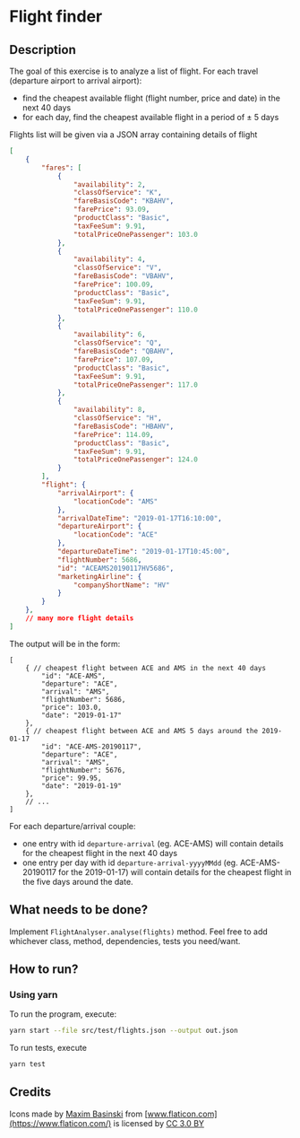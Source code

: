 # Flight finder

## Description

The goal of this exercise is to analyze a list of flight. For each travel (departure airport to arrival airport):

- find the cheapest available flight (flight number, price and date) in the next 40 days
- for each day, find the cheapest available flight in a period of ± 5 days

Flights list will be given via a JSON array containing details of flight

```json
[
    {
        "fares": [
            {
                "availability": 2,
                "classOfService": "K",
                "fareBasisCode": "KBAHV",
                "farePrice": 93.09,
                "productClass": "Basic",
                "taxFeeSum": 9.91,
                "totalPriceOnePassenger": 103.0
            },
            {
                "availability": 4,
                "classOfService": "V",
                "fareBasisCode": "VBAHV",
                "farePrice": 100.09,
                "productClass": "Basic",
                "taxFeeSum": 9.91,
                "totalPriceOnePassenger": 110.0
            },
            {
                "availability": 6,
                "classOfService": "Q",
                "fareBasisCode": "QBAHV",
                "farePrice": 107.09,
                "productClass": "Basic",
                "taxFeeSum": 9.91,
                "totalPriceOnePassenger": 117.0
            },
            {
                "availability": 8,
                "classOfService": "H",
                "fareBasisCode": "HBAHV",
                "farePrice": 114.09,
                "productClass": "Basic",
                "taxFeeSum": 9.91,
                "totalPriceOnePassenger": 124.0
            }
        ],
        "flight": {
            "arrivalAirport": {
                "locationCode": "AMS"
            },
            "arrivalDateTime": "2019-01-17T16:10:00",
            "departureAirport": {
                "locationCode": "ACE"
            },
            "departureDateTime": "2019-01-17T10:45:00",
            "flightNumber": 5686,
            "id": "ACEAMS20190117HV5686",
            "marketingAirline": {
                "companyShortName": "HV"
            }
        }
    },
    // many more flight details
]
```

The output will be in the form:

```
[
    { // cheapest flight between ACE and AMS in the next 40 days
        "id": "ACE-AMS",
        "departure": "ACE",
        "arrival": "AMS",
        "flightNumber": 5686,
        "price": 103.0,
        "date": "2019-01-17"
    },
    { // cheapest flight between ACE and AMS 5 days around the 2019-01-17
        "id": "ACE-AMS-20190117",
        "departure": "ACE",
        "arrival": "AMS",
        "flightNumber": 5676,
        "price": 99.95,
        "date": "2019-01-19"
    },
    // ...
]
```

For each departure/arrival couple:

- one entry with id `departure-arrival` (eg. ACE-AMS) will contain details for the cheapest flight in the next 40 days
- one entry per day with id `departure-arrival-yyyyMMdd` (eg. ACE-AMS-20190117 for the 2019-01-17) will contain details for the cheapest flight in the five days around the date.

## What needs to be done?

Implement `FlightAnalyser.analyse(flights)` method. Feel free to add whichever class, method, dependencies, tests you
need/want.

## How to run?

### Using yarn

To run the program, execute:

```bash
yarn start --file src/test/flights.json --output out.json
```

To run tests, execute

```bash
yarn test
```

## Credits

Icons made by [Maxim Basinski](https://www.flaticon.com/authors/maxim-basinski) from [www.flaticon.com](https://www.flaticon.com/) is licensed by [CC 3.0 BY](http://creativecommons.org/licenses/by/3.0/)
